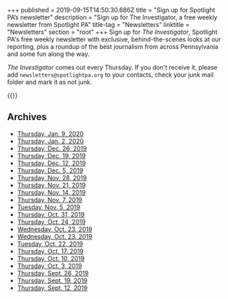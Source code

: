 +++
published = 2019-09-15T14:50:30.686Z
title = "Sign up for Spotlight PA’s newsletter"
description = "Sign up for The Investigator, a free weekly newsletter from Spotlight PA"
title-tag = "Newsletters"
linktitle = "Newsletters"
section = "root"
+++
Sign up for *The Investigator*, Spotlight PA's free weekly newsletter with exclusive, behind-the-scenes looks at our reporting, plus a roundup of the best journalism from across Pennsylvania and some fun along the way.

*The Investigator* comes out every Thursday. If you don't receive it, please add `newsletters@spotlightpa.org` to your contacts, check your junk mail folder and mark it as not junk.

{{<newsletter-form>}}

## Archives

* [Thursday, Jan. 9, 2020](http://eepurl.com/gPd5PP)
* [Thursday, Jan. 2, 2020](http://eepurl.com/gM-A_9)
* [Thursday, Dec. 26, 2019](http://eepurl.com/gM-At5)
* [Thursday, Dec. 19, 2019](http://eepurl.com/gM8RFb)
* [Thursday, Dec. 12, 2019](http://eepurl.com/gMvUTH)
* [Thursday, Dec. 5, 2019](http://eepurl.com/gK5dBH)
* [Thursday, Nov. 28, 2019](http://eepurl.com/gKDpZr)
* [Thursday, Nov. 21, 2019](http://eepurl.com/gKhUD1)
* [Thursday, Nov. 14, 2019](http://eepurl.com/gJvlf9)
* [Thursday, Nov. 7, 2019](http://eepurl.com/gIPXmH)
* [Tuesday, Nov. 5, 2019](http://eepurl.com/gIEl_v)
* [Thursday, Oct. 31, 2019](http://eepurl.com/gIaCFz)
* [Thursday, Oct. 24, 2019](http://eepurl.com/gHkXWj)
* [Wednesday, Oct. 23, 2019](http://eepurl.com/gHvIZD)
* [Wednesday, Oct. 23, 2019](http://eepurl.com/gHp8Tz)
* [Tuesday, Oct. 22, 2019](http://eepurl.com/gHh1Gj)
* [Thursday, Oct. 17, 2019](http://eepurl.com/gGJf9f)
* [Thursday, Oct. 10, 2019](http://eepurl.com/gFmYXv)
* [Thursday, Oct. 3, 2019](http://eepurl.com/gEB2Af)
* [Thursday, Sept. 26, 2019](http://eepurl.com/gDUHcj)
* [Thursday, Sept. 19, 2019](http://eepurl.com/gDAg8P)
* [Thursday, Sept. 12, 2019](http://eepurl.com/gBr0ez)
